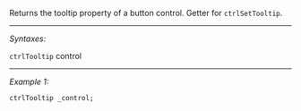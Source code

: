 Returns the tooltip property of a button control. Getter for `ctrlSetTooltip`.


---
*Syntaxes:*

`ctrlTooltip` control

---
*Example 1:*

```sqf
ctrlTooltip _control;
```
